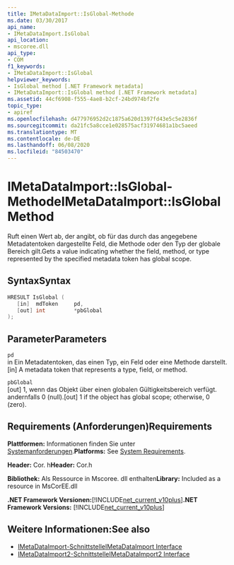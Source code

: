 ```yaml
---
title: IMetaDataImport::IsGlobal-Methode
ms.date: 03/30/2017
api_name:
- IMetaDataImport.IsGlobal
api_location:
- mscoree.dll
api_type:
- COM
f1_keywords:
- IMetaDataImport::IsGlobal
helpviewer_keywords:
- IsGlobal method [.NET Framework metadata]
- IMetaDataImport::IsGlobal method [.NET Framework metadata]
ms.assetid: 44cf6908-f555-4ae8-b2cf-24bd974bf2fe
topic_type:
- apiref
ms.openlocfilehash: d477976952d2c1875a620d1397fd43e5c5e2836f
ms.sourcegitcommit: da21fc5a8cce1e028575acf31974681a1bc5aeed
ms.translationtype: MT
ms.contentlocale: de-DE
ms.lasthandoff: 06/08/2020
ms.locfileid: "84503470"
---
```

# <a name="imetadataimportisglobal-method"></a><span data-ttu-id="6e43f-102">IMetaDataImport::IsGlobal-Methode</span><span class="sxs-lookup"><span data-stu-id="6e43f-102">IMetaDataImport::IsGlobal Method</span></span>
<span data-ttu-id="6e43f-103">Ruft einen Wert ab, der angibt, ob für das durch das angegebene Metadatentoken dargestellte Feld, die Methode oder den Typ der globale Bereich gilt.</span><span class="sxs-lookup"><span data-stu-id="6e43f-103">Gets a value indicating whether the field, method, or type represented by the specified metadata token has global scope.</span></span>  
  
## <a name="syntax"></a><span data-ttu-id="6e43f-104">Syntax</span><span class="sxs-lookup"><span data-stu-id="6e43f-104">Syntax</span></span>  
  
```cpp  
HRESULT IsGlobal (  
   [in]  mdToken     pd,  
   [out] int         *pbGlobal  
);  
```  
  
## <a name="parameters"></a><span data-ttu-id="6e43f-105">Parameter</span><span class="sxs-lookup"><span data-stu-id="6e43f-105">Parameters</span></span>  
 `pd`  
 <span data-ttu-id="6e43f-106">in Ein Metadatentoken, das einen Typ, ein Feld oder eine Methode darstellt.</span><span class="sxs-lookup"><span data-stu-id="6e43f-106">[in] A metadata token that represents a type, field, or method.</span></span>  
  
 `pbGlobal`  
 <span data-ttu-id="6e43f-107">[out] 1, wenn das Objekt über einen globalen Gültigkeitsbereich verfügt. andernfalls 0 (null).</span><span class="sxs-lookup"><span data-stu-id="6e43f-107">[out] 1 if the object has global scope; otherwise, 0 (zero).</span></span>  
  
## <a name="requirements"></a><span data-ttu-id="6e43f-108">Requirements (Anforderungen)</span><span class="sxs-lookup"><span data-stu-id="6e43f-108">Requirements</span></span>  
 <span data-ttu-id="6e43f-109">**Plattformen:** Informationen finden Sie unter [Systemanforderungen](../../get-started/system-requirements.md).</span><span class="sxs-lookup"><span data-stu-id="6e43f-109">**Platforms:** See [System Requirements](../../get-started/system-requirements.md).</span></span>  
  
 <span data-ttu-id="6e43f-110">**Header:** Cor. h</span><span class="sxs-lookup"><span data-stu-id="6e43f-110">**Header:** Cor.h</span></span>  
  
 <span data-ttu-id="6e43f-111">**Bibliothek:** Als Ressource in Mscoree. dll enthalten</span><span class="sxs-lookup"><span data-stu-id="6e43f-111">**Library:** Included as a resource in MsCorEE.dll</span></span>  
  
 <span data-ttu-id="6e43f-112">**.NET Framework Versionen:**[!INCLUDE[net_current_v10plus](../../../../includes/net-current-v10plus-md.md)]</span><span class="sxs-lookup"><span data-stu-id="6e43f-112">**.NET Framework Versions:** [!INCLUDE[net_current_v10plus](../../../../includes/net-current-v10plus-md.md)]</span></span>  
  
## <a name="see-also"></a><span data-ttu-id="6e43f-113">Weitere Informationen:</span><span class="sxs-lookup"><span data-stu-id="6e43f-113">See also</span></span>

- [<span data-ttu-id="6e43f-114">IMetaDataImport-Schnittstelle</span><span class="sxs-lookup"><span data-stu-id="6e43f-114">IMetaDataImport Interface</span></span>](imetadataimport-interface.md)
- [<span data-ttu-id="6e43f-115">IMetaDataImport2-Schnittstelle</span><span class="sxs-lookup"><span data-stu-id="6e43f-115">IMetaDataImport2 Interface</span></span>](imetadataimport2-interface.md)
